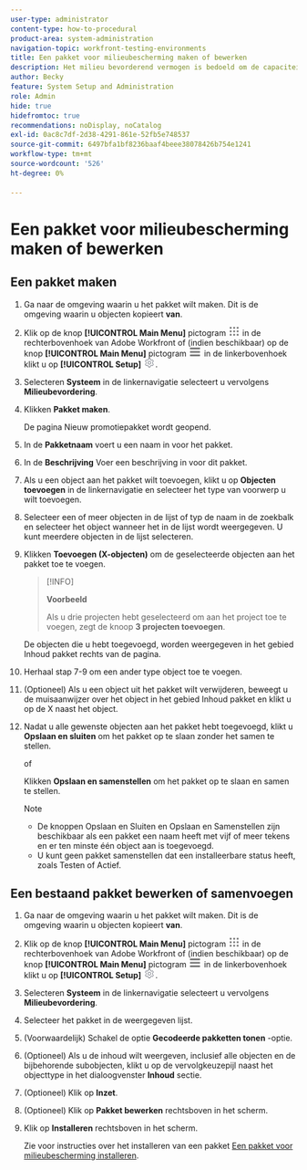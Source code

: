 ```yaml
---
user-type: administrator
content-type: how-to-procedural
product-area: system-administration
navigation-topic: workfront-testing-environments
title: Een pakket voor milieubescherming maken of bewerken
description: Het milieu bevorderend vermogen is bedoeld om de capaciteit te verstrekken om op configuratie betrekking hebbende voorwerpen van één milieu aan een andere te bewegen. Leer hoe u een milieupromotiepakket maakt dat u vervolgens in een andere omgeving kunt installeren.
author: Becky
feature: System Setup and Administration
role: Admin
hide: true
hidefromtoc: true
recommendations: noDisplay, noCatalog
exl-id: 0ac8c7df-2d38-4291-861e-52fb5e748537
source-git-commit: 6497bfa1bf8236baaf4beee38078426b754e1241
workflow-type: tm+mt
source-wordcount: '526'
ht-degree: 0%

---
```


# Een pakket voor milieubescherming maken of bewerken

## Een pakket maken

1. Ga naar de omgeving waarin u het pakket wilt maken. Dit is de omgeving waarin u objecten kopieert **van**.
1. Klik op de knop **[!UICONTROL Main Menu]** pictogram ![Hoofdmenu](/help/_includes/assets/main-menu-icon.png) in de rechterbovenhoek van Adobe Workfront of (indien beschikbaar) op de knop **[!UICONTROL Main Menu]** pictogram ![Hoofdmenu](/help/_includes/assets/main-menu-icon-left-nav.png) in de linkerbovenhoek klikt u op **[!UICONTROL Setup]** ![Pictogram Instellen](/help/_includes/assets/gear-icon-setup.png).
1. Selecteren **Systeem** in de linkernavigatie selecteert u vervolgens **Milieubevordering**.
1. Klikken **Pakket maken**.

   De pagina Nieuw promotiepakket wordt geopend.

1. In de **Pakketnaam** voert u een naam in voor het pakket.
1. In de **Beschrijving** Voer een beschrijving in voor dit pakket.
1. Als u een object aan het pakket wilt toevoegen, klikt u op **Objecten toevoegen** in de linkernavigatie en selecteer het type van voorwerp u wilt toevoegen.
1. Selecteer een of meer objecten in de lijst of typ de naam in de zoekbalk en selecteer het object wanneer het in de lijst wordt weergegeven. U kunt meerdere objecten in de lijst selecteren.
1. Klikken **Toevoegen (X-objecten)** om de geselecteerde objecten aan het pakket toe te voegen.

   >[!INFO]
   >
   >**Voorbeeld**
   >
   >Als u drie projecten hebt geselecteerd om aan het project toe te voegen, zegt de knoop **3 projecten toevoegen**.

   De objecten die u hebt toegevoegd, worden weergegeven in het gebied Inhoud pakket rechts van de pagina.

1. Herhaal stap 7-9 om een ander type object toe te voegen.
1. (Optioneel) Als u een object uit het pakket wilt verwijderen, beweegt u de muisaanwijzer over het object in het gebied Inhoud pakket en klikt u op de X naast het object.
1. Nadat u alle gewenste objecten aan het pakket hebt toegevoegd, klikt u **Opslaan en sluiten** om het pakket op te slaan zonder het samen te stellen.

   of

   Klikken **Opslaan en samenstellen** om het pakket op te slaan en samen te stellen.

   >[!NOTE]
   >
   >* De knoppen Opslaan en Sluiten en Opslaan en Samenstellen zijn beschikbaar als een pakket een naam heeft met vijf of meer tekens en er ten minste één object aan is toegevoegd.
   >* U kunt geen pakket samenstellen dat een installeerbare status heeft, zoals Testen of Actief.

## Een bestaand pakket bewerken of samenvoegen

1. Ga naar de omgeving waarin u het pakket wilt maken. Dit is de omgeving waarin u objecten kopieert **van**.
1. Klik op de knop **[!UICONTROL Main Menu]** pictogram ![Hoofdmenu](/help/_includes/assets/main-menu-icon.png) in de rechterbovenhoek van Adobe Workfront of (indien beschikbaar) op de knop **[!UICONTROL Main Menu]** pictogram ![Hoofdmenu](/help/_includes/assets/main-menu-icon-left-nav.png) in de linkerbovenhoek klikt u op **[!UICONTROL Setup]** ![Pictogram Instellen](/help/_includes/assets/gear-icon-setup.png).
1. Selecteren **Systeem** in de linkernavigatie selecteert u vervolgens **Milieubevordering**.
1. Selecteer het pakket in de weergegeven lijst.
1. (Voorwaardelijk) Schakel de optie **Gecodeerde pakketten tonen** -optie.
1. (Optioneel) Als u de inhoud wilt weergeven, inclusief alle objecten en de bijbehorende subobjecten, klikt u op de vervolgkeuzepijl naast het objecttype in het dialoogvenster **Inhoud** sectie.
1. (Optioneel) Klik op **Inzet**.
1. (Optioneel) Klik op **Pakket bewerken** rechtsboven in het scherm.
1. Klik op **Installeren** rechtsboven in het scherm.

   Zie voor instructies over het installeren van een pakket [Een pakket voor milieubescherming installeren](/help/quicksilver/administration-and-setup/set-up-workfront/workfront-testing-environments/environment-promotion-install-package.md).
